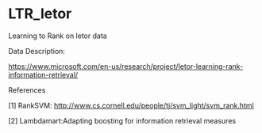 # LTR_letor
Learning to Rank on letor data

Data Description:

https://www.microsoft.com/en-us/research/project/letor-learning-rank-information-retrieval/


References

[1] RankSVM: http://www.cs.cornell.edu/people/tj/svm_light/svm_rank.html

[2] Lambdamart:Adapting boosting for information retrieval measures 

